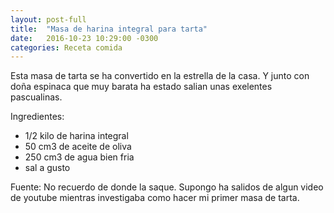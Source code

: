 ```yaml
---
layout: post-full
title:  "Masa de harina integral para tarta"
date:   2016-10-23 10:29:00 -0300
categories: Receta comida
---
```


Esta masa de tarta se ha convertido en la estrella de la casa. Y junto con doña espinaca que muy barata ha estado salian unas exelentes pascualinas.


Ingredientes:

- 1/2 kilo de harina integral
- 50 cm3 de aceite de oliva
- 250 cm3 de agua bien fria
- sal a gusto



Fuente:
No recuerdo de donde la saque. Supongo ha salidos de algun video de youtube mientras investigaba como hacer mi primer masa de tarta.
